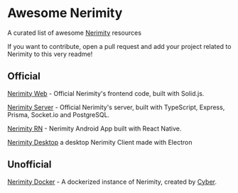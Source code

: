 # Awesome Nerimity

A curated list of awesome [Nerimity](https://nerimity.com) resources

If you want to contribute, open a pull request and add your project related to Nerimity to this very readme!

## Official
[Nerimity Web](https://github.com/Nerimity/Nerimity-web) - Official Nerimity's frontend code, built with Solid.js.

[Nerimity Server](https://github.com/Nerimity/Nerimity-server) - Official Nerimity's server, built with TypeScript, Express, Prisma, Socket.io and PostgreSQL.

[Nerimity RN](https://github.com/Nerimity/NerimityReactNative) - Nerimity Android App built with React Native.

[Nerimity Desktop](https://github.com/Nerimity/Nerimity-desktop) a desktop Nerimity Client made with Electron

## Unofficial
[Nerimity Docker](https://github.com/CyberL1/Nerimity-docker) - A dockerized instance of Nerimity, created by [Cyber](https://github.com/CyberL1).
